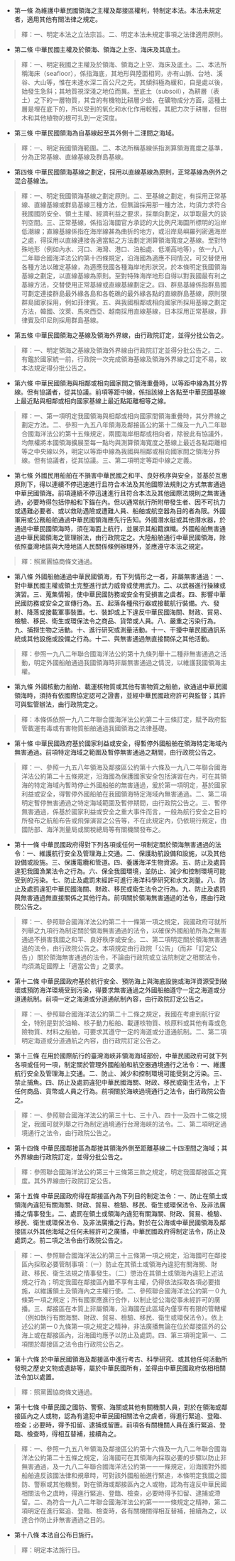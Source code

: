 * 第一條 為維護中華民國領海之主權及鄰接區權利，特制定本法。本法未規定者，適用其他有關法律之規定。

> 釋：一、明定本法之立法宗旨。二、明定本法未規定事項之法律適用原則。

* 第二條 中華民國主權及於領海、領海之上空、海床及其底土。

> 釋：一、明定我國之主權及於領海、領海之上空、海床及底土。二、本法所稱海床（seafloor），係指海底，其地形與陸面相同，亦有山脈、台地、溪谷、大山等，惟在未達水深二百公尺之先，其傾斜極為緩和，自是處以後，始發生急斜；其地質視深淺之地位而異。至底土（subsoil），為耕層（表土）之下的一層物質，其含的有機物比耕層少些，在礦物成分方面，這種土層是埋在底下的，所以受到的氧化和水化作用較輕，其肥力次于耕層，但樹木和其他植物的根可扎到一定深度。

* 第三條 中華民國領海為自基線起至其外側十二浬間之海域。

> 釋：一、明定我國領海範圍。二、本法所稱基線係指測算領海寬度之基準，分為正常基線、直線基線及群島基線。

* 第四條 中華民國領海基線之劃定，採用以直線基線為原則，正常基線為例外之混合基線法。

> 釋：一、明定我國領海基線之劃定原則。二、至基線之劃定，有採用正常基線、直線基線或群島基線三種方法，但無論採用那一種方法，均須力求符合我國國防安全、領土主權、經濟利益之要求，採單向劃定，以爭取最大的談判空間。三、正常基線，係指沿海國官方承認的大比例尺海圖所標明的沿岸低潮線；直線基線係指在海岸線甚為曲折的地方，或沿岸島嶼羅列密邁海岸之處，得採用以直線連接各適當點之方法劃定測算領海寬度之基線。至對特殊地形（例如內水、河口、海灣、港口、泊船處、低潮高地等），依一九八二年聯合國海洋法公約第十四條規定，沿海國為適應不同情況，可交替使用各種方法以確定基線，為適應我國各種海岸地形狀況，於本條明定我國領海基線之劃定，以直線基線為原則。至對特殊海岸地形自得以對我國最有利之基線方法，交替使用正常基線或直線基線劃定之。四、群島基線係指群島國可劃定連接群島最外緣各島和各乾礁的最外緣各點的直線群島基線，原則限群島國家採用，例如菲律賓。五、與我國相鄰或相向國家所採用基線之劃定方法，韓國、汶萊、馬來西亞、越南採用直線基線，日本採用正常基線，菲律賓及印尼則採用群島基線。

* 第五條 中華民國領海之基線及領海外界線，由行政院訂定，並得分批公告之。

> 釋：一、明定領海之基線及領海外界線由行政院訂定並得分批公告之。二、有鑑於國家統一前，行政院一次完成領海基線及領海外界線之訂定不易，故本法規定得分批公告之。

* 第六條 中華民國領海與相鄰或相向國家間之領海重疊時，以等距中線為其分界線。但有協議者，從其協議。前項等距中線，係指該線上各點至中華民國基線上最近點與相鄰或相向國家基線上最近點距離相等之線。

> 釋：一、第一項明定我國領海與相鄰或相向國家間領海重疊時，其分界線之劃定方法。二、參照一九五八年領海及鄰接區公約第十二條及一九八二年聯合國海洋法公約第十五條規定，兩國海岸相鄰或相向者，除彼此有協議外，均無權將本國領海擴展至每一點均與測算領海寬度之基線上最近各點距離相等之中央線以外，明定以等距中線為我國與相鄰或相向國家間之領海分界線。但有協議者，從其協議。三、第二項明定等距中線之定義。

* 第七條 外國民用船舶在不損害中華民國之和平、良好秩序與安全，並基於互惠原則下，得以連續不停迅速進行且符合本法及其他國際法規則之方式無害通過中華民國領海。前項連續不停迅速進行且符合本法及其他國際法規則之無害通過，必要時得包括停船和下錨在內。但以通常航行所附帶發生者、因不可抗力或遇難必要者、或以救助遇險或遭難人員、船舶或航空器為目的者為限。外國軍用或公務船舶通過中華民國領海應先行告知。外國潛水艇或其他潛水器，於通過中華民國領海時，須在海面上航行，並展示其船籍旗幟。外國船舶無害通過中華民國領海之管理辦法，由行政院定之。大陸船舶通行中華民國領海，除依照臺灣地區與大陸地區人民關係條例辦理外，並應遵守本法之規定。

> 釋：照黨團協商條文通過。

* 第八條 外國船舶通過中華民國領海，有下列情形之一者，非屬無害通過：一、對中華民國主權或領土完整進行武力威脅或使用武力。二、以武器進行操練或演習。三、蒐集情報，使中華民國防務或安全有受損害之虞者。四、影響中華民國防務或安全之宣傳行為。五、起落各種飛行器或接載航行裝備。六、發射、降落或接載軍事裝置。七、裝卸或上下違反中華民國海關、財政、貿易、檢驗、移民、衛生或環保法令之商品、貨幣或人員。八、嚴重之污染行為。九、捕撈生物之活動。十、進行研究或測量活動。十一、干擾中華民國通訊系統或其他設施或設備之行為。十二、與無害通過無直接關係之其他活動。

> 釋：參照一九八二年聯合國海洋法公約第十九條列舉十二種非無害通過之活動，明定外國船舶通過我國領海時非屬無害通過之情況，以維護我國領海主權。

* 第九條 外國核動力船舶、載運核物質或其他有害物質之船舶，欲通過中華民國領海時，須持有依國際協定認可之證書，並經中華民國政府許可與監督；其許可與監管辦法，由行政院定之。

> 釋：本條係依照一九八二年聯合國海洋法公約第二十三條訂定，賦予政府監管載運有毒或有害物質船舶通過我國領海之法律基礎。

* 第十條 中華民國政府基於國家利益或安全，得暫停外國船舶在領海特定海域內無害通過。前項特定海域之範圍及暫停無害通過之期間，由行政院公告之。

> 釋：一、參照一九五八年領海及鄰接區公約第十六條及一九八二年聯合國海洋法公約第二十五條規定，沿海國為保護國家安全包括演習在內，可在其領海的特定海域內暫時停止外國船舶的無害通過，爰於第一項明定，基於國家利益或安全，得暫停外國船舶在我國領海特定海域內無害通過。二、第二項明定暫停無害通過之特定海域範圍及暫停期間，由行政院公告之。三、暫停無害通過，係基於國家利益或安全之重大事件而言，一般為航行安全之目的所發布之航船布告或飛彈演習之公告等，不在此規定內，仍依現行規定，由國防部、海洋測量局或關稅總局等有關機關發布之。

* 第十一條 中華民國政府得對下列各項或任何一項制定關於領海無害通過的法令：一、維護航行安全及管理海上交通。二、保護助航設備和設施，以及其他設備或設施。三、保護電纜和管道。四、養護海洋生物資源。五、防止及處罰違犯我國漁業法令之行為。六、保全我國環境，並防止、減少和控制環境可能受到的污染。七、防止及處罰未經許可進行海洋科學研究和水文測量。八、防止及處罰違犯中華民國海關、財政、移民或衛生法令之行為。九、防止及處罰與無害通過無直接關係之其他行為。前項關於領海無害通過的法令，應由行政院公告之。

> 釋：一、參照聯合國海洋法公約第二十一條第一項之規定，我國政府可就所列舉之九項行為制定關於領海無害通過的法令，以確保外國船舶所為之無害通過不損害我國之和平、良好秩序或安全。二、第二項明定關於領海無害通過的法令，由行政院公告之。本項規定由行政院「公告」（而非「訂定公告」）關於領海無害通過的法令，不論由行政院或立法院制定之相關法令，均須滿足國際上「適當公告」之要求。

* 第十二條 中華民國政府基於航行安全、預防海上與海底設施或海洋資源受到破壞或預防海洋環境受到污染，得要求無害通過之外國船舶遵守一定之海道或分道通航制。前項一定之海道或分道通航制內容，由行政院訂定公告之。

> 釋：一、參照聯合國海洋法公約第二十二條之規定，我國在考慮到航行安全，特別是對於油輪、核子動力船舶、載運核物質、核原料或其他有毒或危險物質、材料之船舶，可要求其遵守一定的海道或分道通航制。二、第二項明定海道或分道通航之內容，由行政院訂定公告之。

* 第十三條 在用於國際航行的臺灣海峽非領海海域部份，中華民國政府可就下列各項或任何一項，制定關於管理外國船舶和航空器通境通行之法令：一、維護航行安全及管理海上交通。二、防止、減少和控制環境可能受到之污染。三、禁止捕魚。四、防止及處罰違犯中華民國海關、財政、移民或衛生法令，上下任何商品、貨幣或人員之行為。前項關於海峽過境通行之法令，由行政院公告之。

> 釋：一、參照聯合國海洋法公約第三十七、三十八、四十一及四十二條之規定，我國可就列舉之行為制定過境通行台灣海峽的法令。二、第二項明定過境通行之法令，由行政院公告之。

* 第十四條 中華民國鄰接區為鄰接其領海外側至距離基線二十四浬間之海域；其外界線由行政院訂定，並得分批公告之。

> 釋：參照聯合國海洋法公約第三十三條第三款之規定，明定我國鄰接區之寬度。其外界線由行政院訂定公告。

* 第十五條 中華民國政府得在鄰接區內為下列目的制定法令：一、防止在領土或領海內違犯有關海關、財政、貿易、檢驗、移民、衛生或環保法令、及非法廣播之情事發生。二、處罰在領土或領海內違犯有關海關、財政、貿易、檢驗、移民、衛生或環保法令、及非法廣播之行為。對於在公海或中華民國領海及鄰接區以外其他海域之任何未經許可之廣播，中華民國政府得制定法令，防止及處罰之。前二項之法令由行政院公告之。

> 釋：一、參照聯合國海洋法公約第三十三條第一項之規定，沿海國可在鄰接區內採取必要管制事項：（一）防止在其領土或領海內違犯有關海關、財政、移民、衛生法規之情事發生。（二）懲治在其領土或領海內違犯上述法規之行為；明定我國在鄰接區內雖不享有主權，仍得依法採取各項必要措施，以維護領土及領海內之主權行使。二、參照聯合國海洋法公約第一０九條第一項之規定；所有國家應進行合作，以制止從公海從事未經許可的廣播。三、鄰接區在本質上非屬領海，沿海國在此區域內僅享有有限的管轄權（例如執行有關海關、財政、貿易、檢驗、移民、衛生或環保法令）。依上述公約第一０九條第一項之規定之精神，非法廣播無論在位於鄰接區外的公海上或在鄰接區內，沿海國均應予以防止及處罰。四、第三項明定第一、二項關於鄰接區之法令由行政院公告之。

* 第十六條 於中華民國領海及鄰接區中進行考古、科學研究、或其他任何活動所發現之歷史文物或遺跡等，屬於中華民國所有，並得由中華民國政府依相相關法令加以處置。

> 釋：照黨團協商條文通過。

* 第十七條 中華民國之國防、警察、海關或其他有關機關人員，對於在領海或鄰接區內之人或物，認為有違犯中華民國相關法令之虞者，得進行緊追、登臨、檢查；必要時，得予扣留、逮捕或留置。前項各有關機關人員在進行緊追、登臨、檢查時，得相互替補，接續為之。

> 釋：一、參照一九五八年領海及鄰接區公約第十六條及一九八二年聯合國海洋法公約第二十五條之規定，沿海國可在其領海內採取必要的步驟以防止非無害通過，及一九八二年聯合國海洋法公約第一一一條規定，沿海國對外國船舶違反該國法律和規章時，可對該外國船舶進行緊追，本條明定我國之國防、警察或其他機關，對在領海或鄰接區內之人或物，認為有違反中華民國相關法令之虞時，得進行緊追、登臨、檢查，必要時得予扣留、逮捕或滯留。二、為符合一九八二年聯合國海洋法公約第一一一條規定之精神，第二項明定在進行緊追、登臨、檢查時，各有關機關得相互替補，接續為之，以達合作防止非無害通過之目的。

* 第十八條 本法自公布日施行。

> 釋：明定本法施行日。

